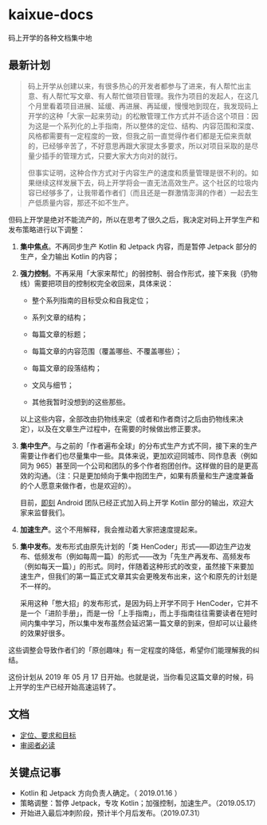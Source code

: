 # kaixue-docs

码上开学的各种文档集中地

## 最新计划

> 码上开学从创建以来，有很多热心的开发者都参与了进来，有人帮忙出主意、有人帮忙写文章、有人帮忙做项目管理。我作为项目的发起人，在这几个月里看着项目进展、延缓、再进展、再延缓，慢慢地到现在，我发现码上开学的这种「大家一起来劳动」的松散管理工作方式并不适合这个项目：因为这是一个系列化的上手指南，所以整体的定位、结构、内容范围和深度、风格都需要有一定程度的一致，但我之前一直觉得作者们都是无偿来贡献的，已经够辛苦了，不好意思再跟大家提太多要求，所以对项目采取的是尽量少插手的管理方式，只要大家大方向对的就行。
>
> 但事实证明，这种合作方式对于内容生产的速度和质量管理是很不利的。如果继续这样发展下去，码上开学将会一直无法高效生产。这个社区的垃圾内容已经够多了，让我带着作者们（而且还是一群激情澎湃的作者）一起去生产低质量内容，那还不如不生产。

但码上开学是绝对不能流产的，所以在思考了很久之后，我决定对码上开学生产和发布策略进行以下调整：

1. **集中焦点**。不再同步生产 Kotlin 和 Jetpack 内容，而是暂停 Jetpack 部分的生产，全力输出 Kotlin 的内容；

2. **强力控制**。不再采用「大家来帮忙」的弱控制、弱合作形式，接下来我（扔物线）需要把项目的控制权完全收回来，具体来说：

   - 整个系列指南的目标受众和自我定位；

   - 系列文章的结构；
   - 每篇文章的标题；
   - 每篇文章的内容范围（覆盖哪些、不覆盖哪些）；
   - 每篇文章的段落结构；
   - 文风与细节；
   - 其他我暂时没想到的这些那些。

   以上这些内容，全部改由扔物线来定（或者和作者商讨之后由扔物线来决定），以及在文章生产过程中，在需要的时候做出修正要求。

3. **集中生产**。与之前的「作者遍布全球」的分布式生产方式不同，接下来的生产需要让作者们也尽量集中一些。具体来说，更加欢迎同城市、同作息表（例如同为 965）甚至同一个公司和团队的多个作者抱团创作。这样做的目的是更高效的沟通。（注：只是更加倾向于集中抱团生产，如果有质量和生产速度兼备的个人愿意来做作者，也是欢迎的）。

   目前，[即刻](https://okjike.com) Android 团队已经正式加入码上开学 Kotlin 部分的输出，欢迎大家来监督我们。

4. **加速生产**。这个不用解释，我会推动着大家把速度提起来。

5. **集中发布**。发布形式由原先计划的「类 HenCoder」形式——即边生产边发布、低频发布（例如每周一篇）的形式——改为「先生产再发布、高频发布（例如每天一篇）」的形式。同时，伴随着这种形式的改变，虽然接下来要加速生产，但我们的第一篇正式文章其实会更晚发布出来，这个和原先的计划是不一样的。

   采用这种「憋大招」的发布形式，是因为码上开学不同于 HenCoder，它并不是一个「进阶手册」，而是一份「上手指南」，而上手指南往往需要读者在短时间内集中学习，所以集中发布虽然会延迟第一篇文章的到来，但却可以让最终的效果好很多。

这些调整会导致作者们的「原创趣味」有一定程度的降低，希望你们能理解我的纠结。

这份计划从 2019 年 05 月 17 日开始。也就是说，当你看见这篇文章的时候，码上开学的生产已经开始高速运转了。

## 文档

- [定位、要求和目标](https://github.com/kaixueio/kaixue-docs/blob/master/%E5%AE%9A%E4%BD%8D%E3%80%81%E8%A6%81%E6%B1%82%E5%92%8C%E7%9B%AE%E6%A0%87.md)
- [审阅者必读](https://github.com/kaixueio/kaixue-docs/blob/master/%E6%96%87%E7%AB%A0/%E5%AE%A1%E9%98%85%E8%80%85%E5%BF%85%E8%AF%BB.md)

## 关键点记事

- Kotlin 和 Jetpack 方向负责人确定。（ 2019.01.16 ）
- 策略调整：暂停 Jetpack，专攻 Kotlin；加强控制，加速生产。（2019.05.17）
- 开始进入最后冲刺阶段，预计半个月后发布。（2019.07.31）
